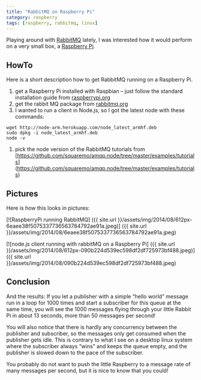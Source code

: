 ```yaml
---
title: "RabbitMQ on Raspberry Pi"
category: raspberry 
tags: [raspberry, rabbitmq, linux]
---
```


Playing around with [RabbitMQ](http://www.rabbitmq.com) lately, 
I was interested how it would perform on a very small box, a 
[Raspberry Pi](http://www.raspberrypi.org/).

## HowTo

Here is a short description how to get RabbitMQ running on a Raspberry Pi.

1. get a Raspberry Pi installed with Raspbian – just follow the standard installation 
  guide from [raspberrypi.org](http://www.raspberrypi.org/downloads/)
1. get the rabbit MQ package from [rabbitmq.org](http://www.rabbitmq.com/install-debian.html)
1. I wanted to run a client in Node.js, so I got the latest node with these commands:

```
wget http://node-arm.herokuapp.com/node_latest_armhf.deb
sudo dpkg -i node_latest_armhf.deb
node -v
```

1. pick the node version of the RabbitMQ tutorials from 
  [https://github.com/squaremo/amqp.node/tree/master/examples/tutorials]
  (https://github.com/squaremo/amqp.node/tree/master/examples/tutorials)

## Pictures

Here is how this looks in pictures:

[![RaspberryPi running RabbitMQ]
({{ site.url }}/assets/img/2014/08/612px-6eaee38f5075337736563784792ae91a.jpeg)]
({{ site.url }}/assets/img/2014/08/6eaee38f5075337736563784792ae91a.jpeg)

[![node.js client running with rabbitMQ on a Raspberry Pi]
({{ site.url }}/assets/img/2014/08/612px-090b224d539ec598df2df725973bf488.jpeg)]
({{ site.url }}/assets/img/2014/08/090b224d539ec598df2df725973bf488.jpeg)

## Conclusion

And the results: If you let a publisher with a simple “hello world”
message run in a loop for 1000 times and start a subscriber for this
queue at the same time, you will see the 1000 messages flying through your
little Rabbit Pi in about 13 seconds, more than 50 messages per second!

You will also notice that there is hardly any concurrency between the
publisher and subscriber, so the messages only get consumed when the
publisher gets idle. This is contrary to what I see on a desktop linux
system where the subscriber always “wins” and keeps the queue empty,
and the publisher is slowed down to the pace of the subscriber.

You probably do not want to push the little Raspberry to a message rate
of many messages per second, but it is nice to know that you could!


